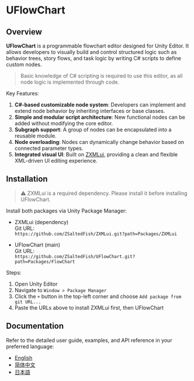 # UFlowChart

## Overview

**UFlowChart** is a programmable flowchart editor designed for Unity Editor. It allows developers to visually build and control structured logic such as behavior trees, story flows, and task logic by writing C# scripts to define custom nodes.

> Basic knowledge of C# scripting is required to use this editor, as all node logic is implemented through code.

Key Features:

1. **C#-based customizable node system**: Developers can implement and extend node behavior by inheriting interfaces or base classes.
2. **Simple and modular script architecture**: New functional nodes can be added without modifying the core editor.
3. **Subgraph support**: A group of nodes can be encapsulated into a reusable module.
4. **Node overloading**: Nodes can dynamically change behavior based on connected parameter types.
5. **Integrated visual UI**: Built on [ZXMLui](https://github.com/ZSaltedFish/ZXMLui), providing a clean and flexible XML-driven UI editing experience.

## Installation

> ⚠️ ZXMLui is a required dependency. Please install it before installing UFlowChart.

Install both packages via Unity Package Manager:

- ZXMLui (dependency)  
  Git URL:  
  `https://github.com/ZSaltedFish/ZXMLui.git?path=Packages/ZXMLui`

- UFlowChart (main)  
  Git URL:  
  `https://github.com/ZSaltedFish/UFlowChart.git?path=Packages/FlowChart`

Steps:

1. Open Unity Editor
2. Navigate to `Window > Package Manager`
3. Click the `+` button in the top-left corner and choose `Add package from git URL...`
4. Paste the URLs above to install ZXMLui first, then UFlowChart

## Documentation

Refer to the detailed user guide, examples, and API reference in your preferred language:

- [English](Readme_EN.pdf)
- [简体中文](Readme_CN.pdf)
- [日本語](Readme_JP.pdf)
